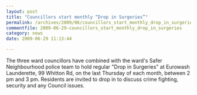 ```yaml
---
layout: post
title: "Councillors start monthly “Drop in Surgeries”"
permalink: /archives/2009/06/councillors_start_monthly_drop_in_surgeries.html
commentfile: 2009-06-29-councillors_start_monthly_drop_in_surgeries
category: news
date: 2009-06-29 11:13:44

---
```


The three ward councillors have combined with the ward's Safer Neighbourhood police team to hold regular "Drop in Surgeries" at Eurowash Launderette, 99 Whitton Rd, on the last Thursday of each month, between 2 pm and 3 pm. Residents are invited to drop in to discuss crime fighting, security and any Council issues.
